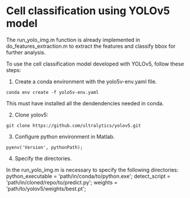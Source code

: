 # Cell classification using YOLOv5 model

The run_yolo_img.m function is already implemented in do_features_extraction.m to extract the features and classify bbox for further analysis. 

To use the cell classification model developed with YOLOv5, follow these steps:

1. Create a conda environment with the yolo5v-env.yaml file.
```
conda env create -f yolo5v-env.yaml
```
This must have installed all the dendendencies needed in conda.

2. Clone yolov5:
```
git clone https://github.com/ultralytics/yolov5.git
```
3. Configure python environment in Matlab.
```
pyenv('Version', pythonPath);
```
4. Specify the directories.

In the run_yolo_img.m is necessary to specify the following directories:
python_executable = 'path/in/conda/to/python.exe';
detect_script = 'path/in/cloned/repo/to/predict.py';
weights = 'path/to/yolov5/weights/best.pt';
